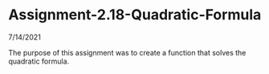 # Assignment-2.18-Quadratic-Formula

7/14/2021

The purpose of this assignment was to create a function that solves the quadratic formula.
